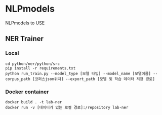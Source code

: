 # NLPmodels
NLPmodels to USE


## NER Trainer 
### Local
```shell
cd python/ner/python/src
pip install -r requirements.txt
python run_train.py --model_type [모델 타입] --model_name [모델이름] --corpus_path [코퍼스json위치] --export_path [모델 및 학습 데이터 저장 경로]
```

### Docker container
```shell
docker build . -t lab-ner
docker run -v [데이터가 있는 로컬 경로]:/repository lab-ner
```
